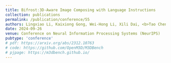 ```yaml
---
title: Bifrost:3D-Aware Image Composing with Language Instructions
collection: publications
permalink: /publication/conference/55
authors: Lingxiao Li, Kaixiong Gong, Wei-Hong Li, Xili Dai, <b>Tao Chen</b>, Xiaojun Yuan, Xiangyu Yue
date: 2024-09-26
venue: Conference on Neural Information Processing Systems (NeurIPS)
pubtype: 'conference'
# pdf: https://arxiv.org/abs/2312.10763
# code: https://github.com/OpenM3D/M3DBench
# pjpage: https://m3dbench.github.io/
---
```


<!-- paperurl: 'http://academicpages.github.io/files/paper1.pdf'
citation: 'Your Name, You. (2009). &quot;Paper Title Number 1.&quot; <i>Journal 1</i>. 1(1).' -->
<!-- [Download paper here](http://academicpages.github.io/files/paper1.pdf) -->
